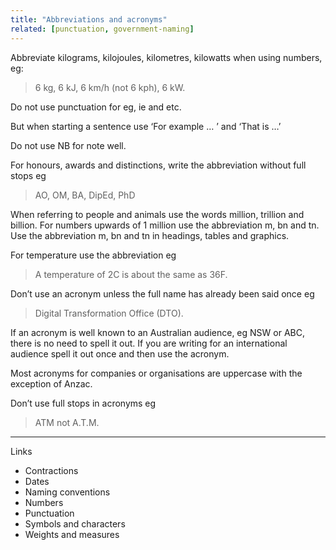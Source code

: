 ```yaml
---
title: "Abbreviations and acronyms"
related: [punctuation, government-naming]
---
```


Abbreviate kilograms, kilojoules, kilometres, kilowatts when using numbers, eg:

> 6 kg, 6 kJ, 6 km/h (not 6 kph), 6 kW.

Do not use punctuation for eg, ie and etc.

But when starting a sentence use ‘For example … ’ and ‘That is …’

Do not use NB for note well.

For honours, awards and distinctions, write the abbreviation without full stops eg

> AO, OM, BA, DipEd, PhD

When referring to people and animals use the words million, trillion and billion. For numbers upwards of 1 million use the abbreviation m, bn and tn. Use the abbreviation m, bn and tn in headings, tables and graphics.

For temperature use the abbreviation eg

> A temperature of 2C is about the same as 36F.

Don’t use an acronym unless the full name has already been said once eg

> Digital Transformation Office (DTO).

If an acronym is well known to an Australian audience, eg NSW or ABC, there is no need to spell it out. If you are writing for an international audience spell it out once and then use the acronym.

Most acronyms for companies or organisations are uppercase with the exception of Anzac.

Don’t use full stops in acronyms eg

> ATM not A.T.M.

---

Links

- Contractions
- Dates
- Naming conventions
- Numbers
- Punctuation
- Symbols and characters
- Weights and measures

